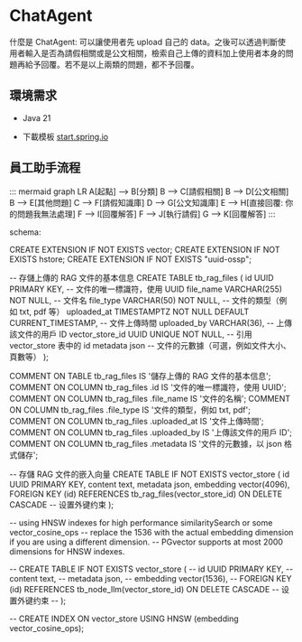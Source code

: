 # ChatAgent

什麼是 ChatAgent:
可以讓使用者先 upload 自己的 data。之後可以透過判斷使用者輸入是否為請假相關或是公文相關，檢索自己上傳的資料加上使用者本身的問題再給予回覆。若不是以上兩類的問題，都不予回覆。

## 環境需求

- Java 21

- 下載模板 [start.spring.io](https://start.spring.io/#!type=gradle-project&language=java&platformVersion=3.2.7&packaging=jar&jvmVersion=21&groupId=io.csd.cloudtechnology&artifactId=a-flow-gent&name=a-flow-gent&description=Demo%20project%20for%20Spring%20Boot&packageName=io.csd.cloudtechnology.aflowgent&dependencies=devtools,lombok,configuration-processor,docker-compose,modulith,web,data-rest,thymeleaf,oauth2-resource-server,data-jpa,data-jdbc,liquibase,postgresql,validation,cache,prometheus,distributed-tracing,testcontainers,cloud-stream,actuator,spring-ai-ollama,cloud-gcp,cloud-gcp-pubsub,spring-ai-vectordb-pgvector,spring-ai-azure-openai,spring-ai-vertexai-gemini,cloud-gcp-storage)

## 員工助手流程

::: mermaid
graph LR
A[起點] --> B[分類]
B --> C[請假相關]
B --> D[公文相關]
B --> E[其他問題]
C --> F[請假知識庫]
D --> G[公文知識庫]
E --> H[直接回覆: 你的問題我無法處理]
F --> I[回覆解答]
F --> J[執行請假]
G --> K[回覆解答]
:::

schema:

CREATE EXTENSION IF NOT EXISTS vector;
CREATE EXTENSION IF NOT EXISTS hstore;
CREATE EXTENSION IF NOT EXISTS "uuid-ossp";

-- 存儲上傳的 RAG 文件的基本信息
CREATE TABLE tb_rag_files (
    id UUID PRIMARY KEY, -- 文件的唯一標識符，使用 UUID
    file_name VARCHAR(255) NOT NULL, -- 文件名
    file_type VARCHAR(50) NOT NULL, -- 文件的類型（例如 txt, pdf 等）
    uploaded_at TIMESTAMPTZ NOT NULL DEFAULT CURRENT_TIMESTAMP, -- 文件上傳時間
    uploaded_by VARCHAR(36), -- 上傳該文件的用戶 ID
    vector_store_id UUID UNIQUE NOT NULL, -- 引用 vector_store 表中的 id
    metadata json -- 文件的元數據（可選，例如文件大小、頁數等）
);

COMMENT ON TABLE tb_rag_files  IS '儲存上傳的 RAG 文件的基本信息';
COMMENT ON COLUMN tb_rag_files .id IS '文件的唯一標識符，使用 UUID';
COMMENT ON COLUMN tb_rag_files .file_name IS '文件的名稱';
COMMENT ON COLUMN tb_rag_files .file_type IS '文件的類型，例如 txt, pdf';
COMMENT ON COLUMN tb_rag_files .uploaded_at IS '文件上傳時間';
COMMENT ON COLUMN tb_rag_files .uploaded_by IS '上傳該文件的用戶 ID';
COMMENT ON COLUMN tb_rag_files .metadata IS '文件的元數據，以 json 格式儲存';

-- 存儲 RAG 文件的嵌入向量
CREATE TABLE IF NOT EXISTS vector_store (
  id UUID PRIMARY KEY,
  content text,
  metadata json,
  embedding vector(4096),
  FOREIGN KEY (id) REFERENCES tb_rag_files(vector_store_id) ON DELETE CASCADE -- 设置外键约束
);

-- using HNSW indexes for high performance similaritySearch or some vector_cosine_ops
-- replace the 1536 with the actual embedding dimension if you are using a different dimension. 
-- PGvector supports at most 2000 dimensions for HNSW indexes.

-- CREATE TABLE IF NOT EXISTS vector_store (
--   id UUID PRIMARY KEY,
--   content text,
--   metadata json,
--   embedding vector(1536),
--   FOREIGN KEY (id) REFERENCES tb_node_llm(vector_store_id) ON DELETE CASCADE -- 设置外键约束
-- );

-- CREATE INDEX ON vector_store USING HNSW (embedding vector_cosine_ops);
